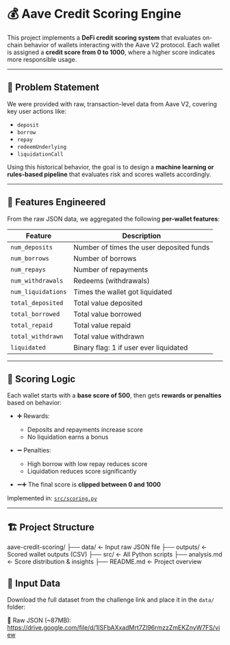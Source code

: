 # 💰 Aave Credit Scoring Engine

This project implements a **DeFi credit scoring system** that evaluates on-chain behavior of wallets interacting with the Aave V2 protocol. Each wallet is assigned a **credit score from 0 to 1000**, where a higher score indicates more responsible usage.

---

## 🧠 Problem Statement

We were provided with raw, transaction-level data from Aave V2, covering key user actions like:

- `deposit`
- `borrow`
- `repay`
- `redeemUnderlying`
- `liquidationCall`

Using this historical behavior, the goal is to design a **machine learning or rules-based pipeline** that evaluates risk and scores wallets accordingly.

---

## 🧩 Features Engineered

From the raw JSON data, we aggregated the following **per-wallet features**:

| Feature            | Description                              |
| ------------------ | ---------------------------------------- |
| `num_deposits`     | Number of times the user deposited funds |
| `num_borrows`      | Number of borrows                        |
| `num_repays`       | Number of repayments                     |
| `num_withdrawals`  | Redeems (withdrawals)                    |
| `num_liquidations` | Times the wallet got liquidated          |
| `total_deposited`  | Total value deposited                    |
| `total_borrowed`   | Total value borrowed                     |
| `total_repaid`     | Total value repaid                       |
| `total_withdrawn`  | Total value withdrawn                    |
| `liquidated`       | Binary flag: 1 if user ever liquidated   |

---

## 🧮 Scoring Logic

Each wallet starts with a **base score of 500**, then gets **rewards or penalties** based on behavior:

- ➕ Rewards:

  - Deposits and repayments increase score
  - No liquidation earns a bonus

- ➖ Penalties:

  - High borrow with low repay reduces score
  - Liquidation reduces score significantly

- ➖➕ The final score is **clipped between 0 and 1000**

Implemented in: [`src/scoring.py`](src/scoring.py)

---

## 🏗️ Project Structure

aave-credit-scoring/
├── data/ ← Input raw JSON file
├── outputs/ ← Scored wallet outputs (CSV)
├── src/ ← All Python scripts
├── analysis.md ← Score distribution & insights
├── README.md ← Project overview

## 📁 Input Data

Download the full dataset from the challenge link and place it in the `data/` folder:

📎 Raw JSON (~87MB):  
https://drive.google.com/file/d/1ISFbAXxadMrt7Zl96rmzzZmEKZnyW7FS/view
